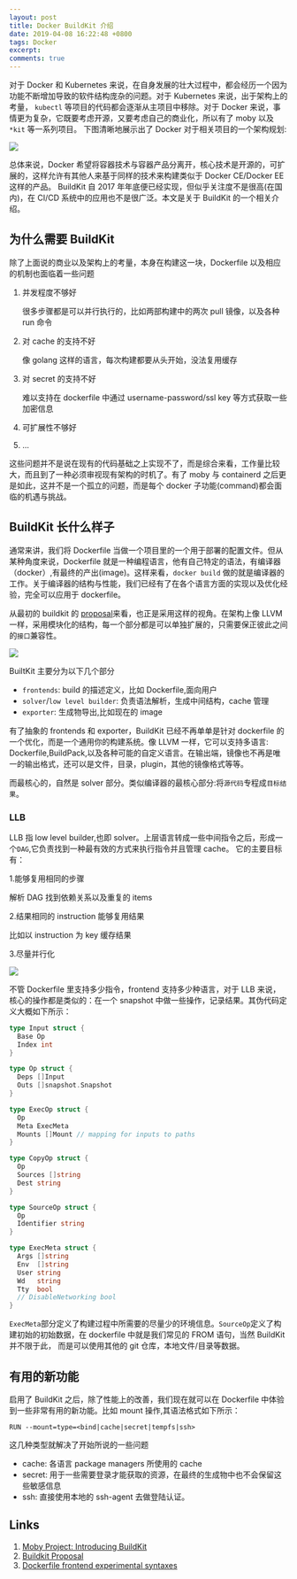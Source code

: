 ```yaml
---
layout: post
title: Docker BuildKit 介绍
date: 2019-04-08 16:22:48 +0800
tags: Docker
excerpt: 
comments: true
---
```


对于 Docker 和 Kubernetes 来说，在自身发展的壮大过程中，都会经历一个因为功能不断增加导致的软件结构庞杂的问题。对于 Kubernetes 来说，出于架构上的考量，
`kubectl` 等项目的代码都会逐渐从主项目中移除。对于 Docker 来说，事情更为复杂，它既要考虑开源，又要考虑自己的商业化，所以有了 moby 以及 `*kit` 等一系列项目。
下图清晰地展示出了 Docker 对于相关项目的一个架构规划:

![](https://images.techhive.com/images/article/2017/05/moby-project-100721192-large.jpg)

总体来说，Docker 希望将容器技术与容器产品分离开，核心技术是开源的，可扩展的，这样允许有其他人来基于同样的技术来构建类似于 Docker CE/Docker EE 这样的产品。
BuildKit 自 2017 年年底便已经实现，但似乎关注度不是很高(在国内)，在 CI/CD 系统中的应用也不是很广泛。本文是关于 BuildKit 的一个相关介绍。



## 为什么需要 BuildKit
除了上面说的商业以及架构上的考量，本身在构建这一块，Dockerfile 以及相应的机制也面临着一些问题

1. 并发程度不够好

   很多步骤都是可以并行执行的，比如两部构建中的两次 pull 镜像，以及各种 run 命令

2. 对 cache 的支持不好

   像 golang 这样的语言，每次构建都要从头开始，没法复用缓存
3. 对 secret 的支持不好

   难以支持在 dockerfile 中通过 username-password/ssl key 等方式获取一些加密信息
4. 可扩展性不够好
   
5. ...

这些问题并不是说在现有的代码基础之上实现不了，而是综合来看，工作量比较大，而且到了一种必须审视现有架构的时机了。有了 moby 与 containerd 之后更是如此，这并不是一个孤立的问题，而是每个 docker 子功能(command)都会面临的机遇与挑战。

## BuildKit 长什么样子

通常来讲，我们将 Dockerfile 当做一个项目里的一个用于部署的配置文件。但从某种角度来说，Dockerfile 就是一种编程语言，他有自己特定的语法，有编译器（docker）,有最终的产出(image)。这样来看，`docker build` 做的就是编译器的工作。关于编译器的结构与性能，我们已经有了在各个语言方面的实现以及优化经验，完全可以应用于 dockerfile。

从最初的 buildkit 的 [proposal](https://gist.github.com/tonistiigi/059fc72c4630f066d94dafb5e0e70dc6)来看，也正是采用这样的视角。在架构上像 LLVM 一样，采用模块化的结构，每一个部分都是可以单独扩展的，只需要保正彼此之间的`接口`兼容性。

![](https://cdn-images-1.medium.com/max/1024/1*VWogVHhCagxopvAKVFjBeA.jpeg)

BuiltKit 主要分为以下几个部分

* `frontends`: build 的描述定义，比如 Dockerfile,面向用户
* `solver`/`low level builder`: 负责语法解析，生成中间结构，cache 管理
* `exporter`: 生成物导出,比如现在的 image

有了抽象的 frontends 和 exporter，BuildKit 已经不再单单是针对 dockerfile 的一个优化，而是一个通用你的构建系统。像 LLVM 一样，它可以支持多语言: Dockerfile,BuildPack,以及各种可能的自定义语言。在输出端，镜像也不再是唯一的输出格式，还可以是文件，目录，plugin，其他的镜像格式等等。

而最核心的，自然是 solver 部分。类似编译器的最核心部分:将`源代码`专程成`目标结果`。



### LLB
LLB 指 low level builder,也即 solver。上层语言转成一些中间指令之后，形成一个`DAG`,它负责找到一种最有效的方式来执行指令并且管理 cache。
它的主要目标有：

1.能够复用相同的步骤

  解析 DAG 找到依赖关系以及重复的 items

2.结果相同的 instruction 能够复用结果

  比如以 instruction 为 key 缓存结果

3.尽量并行化


![](https://hangyan.github.io/images/buildkit/llb.png)


不管 Dockerfile 里支持多少指令，frontend 支持多少种语言，对于 LLB 来说，核心的操作都是类似的：在一个 snapshot 中做一些操作，记录结果。其伪代码定义大概如下所示：

```go
type Input struct {
  Base Op
  Index int
}

type Op struct {
  Deps []Input
  Outs []snapshot.Snapshot
}

type ExecOp struct {
  Op
  Meta ExecMeta
  Mounts []Mount // mapping for inputs to paths
}

type CopyOp struct {
  Op
  Sources []string
  Dest string
}

type SourceOp struct {
  Op
  Identifier string
}

type ExecMeta struct {
  Args []string
  Env  []string
  User string
  Wd   string
  Tty  bool
  // DisableNetworking bool
}
```

`ExecMeta`部分定义了构建过程中所需要的尽量少的环境信息。`SourceOp`定义了构建初始的初始数据，在 dockerfile 中就是我们常见的 FROM 语句，当然 BuildKit 并不限于此，
而是可以使用其他的 git 仓库，本地文件/目录等数据。



## 有用的新功能
启用了 BuildKit 之后，除了性能上的改善，我们现在就可以在 Dockerfile 中体验到一些非常有用的新功能。比如 mount 操作,其语法格式如下所示：

`RUN --mount=type=<bind|cache|secret|tempfs|ssh>`

这几种类型就解决了开始所说的一些问题

* cache: 各语言 package managers 所使用的 cache
* secret: 用于一些需要登录才能获取的资源，在最终的生成物中也不会保留这些敏感信息
* ssh: 直接使用本地的 ssh-agent 去做登陆认证。



## Links
1. [Moby Project: Introducing BuildKit](https://blog.mobyproject.org/introducing-buildkit-17e056cc5317)
2. [Buildkit Proposal](https://gist.github.com/tonistiigi/059fc72c4630f066d94dafb5e0e70dc6)
3. [Dockerfile frontend experimental syntaxes](https://github.com/moby/buildkit/blob/master/frontend/dockerfile/docs/experimental.md#experimental-syntaxes)
